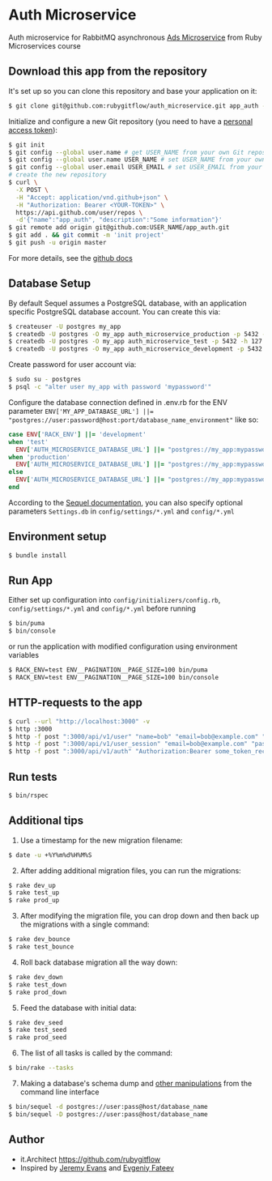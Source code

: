 # Auth Microservice
Auth microservice for RabbitMQ asynchronous [Ads Microservice](https://github.com/rubygitflow/ads_microservice/tree/rabbitmq_asynchronous) from Ruby Microservices course

## Download this app from the repository
It's set up so you can clone this repository and base your application on it:
```bash
$ git clone git@github.com:rubygitflow/auth_microservice.git app_auth --single-branch --branch rabbitmq_asynchronous && cd app_auth && rm -r -f .git/
```
Initialize and configure a new Git repository (you need to have a [personal access token](https://github.com/settings/tokens)):
```bash
$ git init
$ git config --global user.name # get USER_NAME from your own Git repository
$ git config --global user.name USER_NAME # set USER_NAME from your own Git repository if the "global user.name" is empty
$ git config --global user.email USER_EMAIL # set USER_EMAIL from your own Git repository if the "global user.name" is empty
# create the new repository
$ curl \
  -X POST \
  -H "Accept: application/vnd.github+json" \
  -H "Authorization: Bearer <YOUR-TOKEN>" \
  https://api.github.com/user/repos \
  -d'{"name":"app_auth", "description":"Some information"}'
$ git remote add origin git@github.com:USER_NAME/app_auth.git 
$ git add . && git commit -m 'init project'
$ git push -u origin master
```
For more details, see the [github docs](https://docs.github.com/en/rest/repos/repos#create-a-repository-for-the-authenticated-user)

## Database Setup
By default Sequel assumes a PostgreSQL database, with an application specific PostgreSQL database account.  You can create this via:
```bash
$ createuser -U postgres my_app
$ createdb -U postgres -O my_app auth_microservice_production -p 5432 -h 127.0.0.1
$ createdb -U postgres -O my_app auth_microservice_test -p 5432 -h 127.0.0.1
$ createdb -U postgres -O my_app auth_microservice_development -p 5432 -h 127.0.0.1
```
Create password for user account via:
```bash
$ sudo su - postgres
$ psql -c "alter user my_app with password 'mypassword'"
```
Configure the database connection defined in .env.rb for the ENV parameter `ENV['MY_APP_DATABASE_URL'] ||= "postgres://user:password@host:port/database_name_environment"` like so:
```ruby
case ENV['RACK_ENV'] ||= 'development'
when 'test'
  ENV['AUTH_MICROSERVICE_DATABASE_URL'] ||= "postgres://my_app:mypassword@127.0.0.1:5432/auth_microservice_test"
when 'production'
  ENV['AUTH_MICROSERVICE_DATABASE_URL'] ||= "postgres://my_app:mypassword@127.0.0.1:5432/auth_microservice_production"
else
  ENV['AUTH_MICROSERVICE_DATABASE_URL'] ||= "postgres://my_app:mypassword@127.0.0.1:5432/auth_microservice_development"
end
```
According to the [Sequel documentation](https://github.com/jeremyevans/sequel#connecting-to-a-database-), you can also specify optional parameters `Settings.db` in `config/settings/*.yml` and `config/*.yml`

## Environment setup
```bash
$ bundle install
```
## Run App
Either set up configuration into `config/initializers/config.rb`, `config/settings/*.yml` and `config/*.yml` before running

```bash
$ bin/puma
$ bin/console
```
or run the application with modified configuration using environment variables
```bash
$ RACK_ENV=test ENV__PAGINATION__PAGE_SIZE=100 bin/puma
$ RACK_ENV=test ENV__PAGINATION__PAGE_SIZE=100 bin/console
```
## HTTP-requests to the app
```bash
$ curl --url "http://localhost:3000" -v
$ http :3000
$ http -f post ":3000/api/v1/user" "name=bob" "email=bob@example.com" "password=password"
$ http -f post ":3000/api/v1/user_session" "email=bob@example.com" "password=password"
$ http -f post ":3000/api/v1/auth" "Authorization:Bearer some_token_received_in_user_session"
```
## Run tests
```bash
$ bin/rspec
```
## Additional tips
1. Use a timestamp for the new migration filename:
```bash
$ date -u +%Y%m%d%H%M%S
```
2. After adding additional migration files, you can run the migrations:
```bash
$ rake dev_up  
$ rake test_up 
$ rake prod_up 
```
3. After modifying the migration file, you can drop down and then back up the migrations with a single command:
```bash
$ rake dev_bounce  
$ rake test_bounce 
```
4. Roll back database migration all the way down:
```bash
$ rake dev_down  
$ rake test_down 
$ rake prod_down 
```
5. Feed the database with initial data:
```bash
$ rake dev_seed
$ rake test_seed
$ rake prod_seed
```
6. The list of all tasks is called by the command:
```bash
$ bin/rake --tasks
```
7. Making a database's schema dump and [other manipulations](https://sequel.jeremyevans.net/rdoc/files/doc/bin_sequel_rdoc.html) from the command line interface
```bash
$ bin/sequel -d postgres://user:pass@host/database_name
$ bin/sequel -D postgres://user:pass@host/database_name
```

## Author
* it.Architect https://github.com/rubygitflow
* Inspired by [Jeremy Evans](https://github.com/jeremyevans/roda-sequel-stack) and [Evgeniy Fateev](https://github.com/psylone/auth-microservice)
